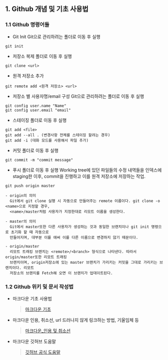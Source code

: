 
## 1. Github 개념 및 기초 사용법

### 1.1 Github 명령어들 

* Git Init
   Git으로 관리하려는 폴더로 이동 후 실행
```
git init
```

* 저장소 복제
   폴더로 이동 후 실행
```
git clone <url>
```

* 원격 저장소 추가
```
git remote add <원격 저장소> <url>
```

* 저장소 별 사용자명/email 구성
   Git으로 관리하려는 폴더로 이동 후 실행
```
git config user.name "Name"
git config user.email "email"
```

* 스테이징 
   폴더로 이동 후 실행
```
git add <file>
git add --all . (변경사항 전체를 스테이징 할려는 경우)
git add -i (대화 모드를 사용해서 파일 추가)
```

* 커밋
   폴더로 이동 후 실행
```
git commit -m "commit message"
```

* 푸시
   폴더로 이동 후 실행
   Working tree에 있던 파일들의 수정 내역들을 인덱스에 staging한 이후, commit을 진행하고 이를
   원격 저장소에 저장하는 작업.
```
git push origin master 
```

    - origin의 의미
      Git에서 git clone 실행 시 자동으로 만들어주는 remote 이름이다. git clone -o <name>으로 지정할 경우,
      <name>/master처럼 사용자가 지정한대로 리모트 이름을 생성한다. 

    - master의 의미
      Git에서 master또한 다른 사용자가 생성하는 것과 동일한 브랜치이나 git init 명령으로 초기화 할 때 자동으로
      만들어지며, 대부분 이를 애써 이를 다른 이름으로 변경하지 않기 때문이다.

    - origin/master
      리모트 트래킹 브랜치는 <remote>/<branch> 형식으로 나타낸다. 따라서 origin/master또한 리모트 트래킹
      브랜치이며, origin저장소에 있는 master 브랜치가 가리키는 커밋을 그대로 가리키는 브랜치이다. 리모트
      저장소의 브랜치를 Fetch해 오면 이 브랜치가 업데이트된다. 


### 1.2 Github 위키 및 문서 작성법

* 마크다운 기초 사용법 

   > [마크다운 기초](<https://gist.github.com/ihoneymon/652be052a0727ad59601>)

* 마크다운 인용, 취소선, url 드러나지 않게 링크하는 방법, 기울임체 등 

   > [마크다운_인용 및 취소선 ](https://github.com/sejong-interface/Interface_Manual/wiki/Git-%EC%8B%9C%EC%9E%91%ED%95%98%EA%B8%B0%233-README.md-%ED%8C%8C%EC%9D%BC-%EC%9E%91%EC%84%B1%ED%95%98%EA%B8%B0!)

* 마크다운 깃허브 도움말

   > [깃허브 공식 도움말](https://help.github.com/articles/basic-writing-and-formatting-syntax/)


